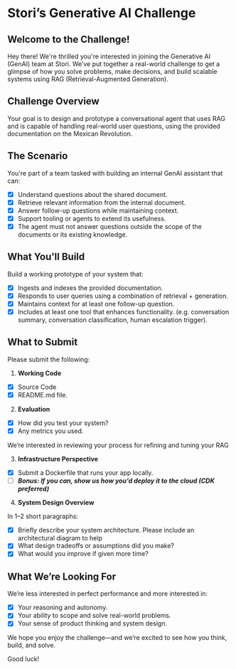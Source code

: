 # Stori’s Generative AI Challenge

## Welcome to the Challenge!

Hey there! We're thrilled you're interested in joining the Generative AI (GenAI) team at Stori. We’ve
put together a real-world challenge to get a glimpse of how you solve problems, make decisions, and build scalable systems using RAG (Retrieval-Augmented Generation).

## Challenge Overview

Your goal is to design and prototype a conversational agent that uses RAG and is capable of handling real-world user questions, using the provided documentation on the Mexican Revolution.

## The Scenario

You're part of a team tasked with building an internal GenAI assistant that can:

- [X] Understand questions about the shared document.
- [X] Retrieve relevant information from the internal document.
- [X] Answer follow-up questions while maintaining context.
- [X] Support tooling or agents to extend its usefulness.
- [X] The agent must not answer questions outside the scope of the documents or its existing knowledge.

## What You'll Build

Build a working prototype of your system that:

- [X] Ingests and indexes the provided documentation.
- [X] Responds to user queries using a combination of retrieval + generation.
- [X] Maintains context for at least one follow-up question.
- [X] Includes at least one tool that enhances functionality. (e.g. conversation summary, conversation classification, human escalation trigger).

## What to Submit

Please submit the following:

1) **Working Code**

- [X] Source Code
- [X] README.md file.

2) **Evaluation**

- [X] How did you test your system?
- [X] Any metrics you used.

We’re interested in reviewing your process for refining and tuning your RAG

3) **Infrastructure Perspective**

- [X] Submit a Dockerfile that runs your app locally.
- [ ] **_Bonus: If you can, show us how you’d deploy it to the cloud (CDK preferred)_**

4) **System Design Overview**

In 1–2 short paragraphs:

- [X] Briefly describe your system architecture. Please include an architectural diagram to help
- [X] What design tradeoffs or assumptions did you make?
- [X] What would you improve if given more time?

## What We’re Looking For

We’re less interested in perfect performance and more interested in:

- [X] Your reasoning and autonomy.
- [X] Your ability to scope and solve real-world problems.
- [X] Your sense of product thinking and system design.

We hope you enjoy the challenge—and we’re excited to see how you think, build, and solve.

Good luck!
